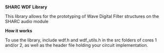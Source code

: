**SHARC WDF Library**

This library allows for the prototyping of Wave Digital Filter structures on the SHARC audio module 

**How it works**

To use the library, include wdf.h and wdf_utils.h in the src folders of cores 1 and/or 2, as well as the header file holding your circuit implementation.
